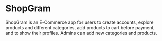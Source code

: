 # ShopGram

ShopGram is an E-Commerce app for users to create accounts, explore products and different categories, add products to cart before payment, and to show their profiles.
Admins can add new categories and products.
